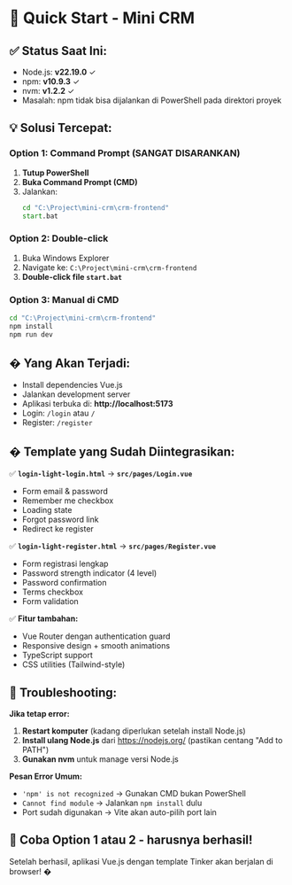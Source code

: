 # 🚀 Quick Start - Mini CRM

## ✅ Status Saat Ini:
- Node.js: **v22.19.0** ✓ 
- npm: **v10.9.3** ✓
- nvm: **v1.2.2** ✓
- Masalah: npm tidak bisa dijalankan di PowerShell pada direktori proyek

## 💡 Solusi Tercepat:

### **Option 1: Command Prompt (SANGAT DISARANKAN)**
1. **Tutup PowerShell**
2. **Buka Command Prompt (CMD)**
3. Jalankan:
   ```cmd
   cd "C:\Project\mini-crm\crm-frontend"
   start.bat
   ```

### **Option 2: Double-click**
1. Buka Windows Explorer
2. Navigate ke: `C:\Project\mini-crm\crm-frontend`
3. **Double-click file `start.bat`**

### **Option 3: Manual di CMD**
```cmd
cd "C:\Project\mini-crm\crm-frontend"
npm install
npm run dev
```

## � Yang Akan Terjadi:
- Install dependencies Vue.js
- Jalankan development server
- Aplikasi terbuka di: **http://localhost:5173**
- Login: `/login` atau `/`
- Register: `/register`

## � Template yang Sudah Diintegrasikan:

✅ **`login-light-login.html`** → **`src/pages/Login.vue`**
- Form email & password
- Remember me checkbox  
- Loading state
- Forgot password link
- Redirect ke register

✅ **`login-light-register.html`** → **`src/pages/Register.vue`**
- Form registrasi lengkap
- Password strength indicator (4 level)
- Password confirmation
- Terms checkbox
- Form validation

✅ **Fitur tambahan:**
- Vue Router dengan authentication guard
- Responsive design + smooth animations
- TypeScript support
- CSS utilities (Tailwind-style)

## 🔧 Troubleshooting:

**Jika tetap error:**
1. **Restart komputer** (kadang diperlukan setelah install Node.js)
2. **Install ulang Node.js** dari https://nodejs.org/ (pastikan centang "Add to PATH")
3. **Gunakan nvm** untuk manage versi Node.js

**Pesan Error Umum:**
- `'npm' is not recognized` → Gunakan CMD bukan PowerShell
- `Cannot find module` → Jalankan `npm install` dulu
- Port sudah digunakan → Vite akan auto-pilih port lain

## 🎉 **Coba Option 1 atau 2 - harusnya berhasil!**

Setelah berhasil, aplikasi Vue.js dengan template Tinker akan berjalan di browser! �
